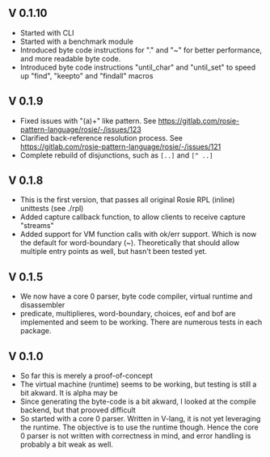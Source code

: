 ## V 0.1.10
- Started with CLI
- Started with a benchmark module
- Introduced byte code instructions for "." and "~" for better performance, and more readable byte code.
- Introduced byte code instructions "until_char" and "until_set" to speed up "find", "keepto" and "findall" macros

## V 0.1.9
- Fixed issues with "(a)+" like pattern. See https://gitlab.com/rosie-pattern-language/rosie/-/issues/123
- Clarified back-reference resolution process. See https://gitlab.com/rosie-pattern-language/rosie/-/issues/121
- Complete rebuild of disjunctions, such as `[..]` and `[^ ..]`

## V 0.1.8
- This is the first version, that passes all original Rosie RPL (inline) unittests (see ./rpl)
- Added capture callback function, to allow clients to receive capture "streams"
- Added support for VM function calls with ok/err support. Which is now the default for word-boundary (~).
   Theoretically that should allow multiple entry points as well, but hasn't been tested yet.

## V 0.1.5
- We now have a core 0 parser, byte code compiler, virtual runtime and disassembler
- predicate, multiplieres, word-boundary, choices, eof and bof are implemented and seem to be working.
  There are numerous tests in each package.

## V 0.1.0
- So far this is merely a proof-of-concept
- The virtual machine (runtime) seems to be working, but testing is still a bit akward. It is alpha may be
- Since generating the byte-code is a bit akward, I looked at the compile backend, but that prooved difficult
- So started with a core 0 parser. Written in V-lang, it is not yet leveraging the runtime. The objective is to use
  the runtime though. Hence the core 0 parser is not written with correctness in mind, and error handling is
  probably a bit weak as well.